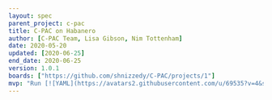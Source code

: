 ```yaml
---
layout: spec
parent_project: c-pac
title: C-PAC on Habanero
author: [C-PAC Team, Lisa Gibson, Nim Tottenham]
date: 2020-05-20
updated: [2020-06-25]
end_date: 2020-06-25
version: 1.0.1
boards: ["https://github.com/shnizzedy/C-PAC/projects/1"]
mvp: "Run [![YAML](https://avatars2.githubusercontent.com/u/69535?v=4&s=20) `rest_​test_​CPACv1.​6.​2_​nuis1-3a-lower-thresh.​yml`](https://raw.githubusercontent.com/shnizzedy/blob/095990b0d82c54895e8fc0993168dee637bc89e3/dev/circleci_data/rest_test_CPACv1.6.2_nuis1-3a-lower-thresh.yml) without error in a Singularity image on Habanero with full dataset."
---
```


<!--more-->